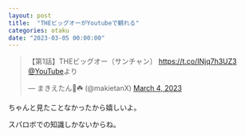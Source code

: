 ```yaml
---
layout: post
title:  "THEビッグオーがYoutubeで観れる"
categories: otaku
date: "2023-03-05 00:00:00"
---
```


<blockquote class="twitter-tweet tw-align-center"><p lang="ja" dir="ltr">【第1話】THEビッグオー〔サンチャン〕 <a href="https://t.co/INjq7h3UZ3">https://t.co/INjq7h3UZ3</a> <a href="https://twitter.com/YouTube?ref_src=twsrc%5Etfw">@YouTube</a>より</p>&mdash; まきえたん🥦☘️ (@makietanX) <a href="https://twitter.com/makietanX/status/1631978663720947713?ref_src=twsrc%5Etfw">March 4, 2023</a></blockquote> <script async src="https://platform.twitter.com/widgets.js" charset="utf-8"></script>

ちゃんと見たことなかったから嬉しいよ。

スパロボでの知識しかないからね。
